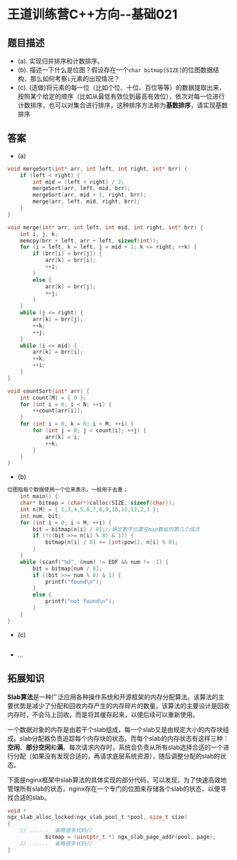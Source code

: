 # 王道训练营C++方向--基础021

## 题目描述

- (a). 实现归并排序和计数排序。
- (b). 描述一下什么是位图？假设存在一个`char bitmap[SIZE]`的位图数据结构，那么如何考察`i`元素的出现情况？
- (c). (选做)将元素的每一位（比如个位、十位、百位等等）的数据提取出来，按照某个给定的顺序（比如从最低有效位到最高有效位），依次对每一位进行计数排序，也可以对集合进行排序，这种排序方法称为**基数排序**，请实现基数排序

## 答案

- (a)

```c
void mergeSort(int* arr, int left, int right, int* brr) {
	if (left < right) {
		int mid = (left + right) / 2;
		mergeSort(arr, left, mid, brr);
		mergeSort(arr, mid + 1, right, brr);
		merge(arr, left, mid, right, brr);
	}
}

void merge(int* arr, int left, int mid, int right, int* brr) {
	int i, j, k;
	memcpy(brr + left, arr + left, sizeof(int));
	for (i = left, k = left, j = mid + 1; k <= right; ++k) {
		if (brr[i] < brr[j]) {
			arr[k] = brr[i];
			++i;
		}
		else {
			arr[k] = brr[j];
			++j;
		}
	}
	while (j <= right) {
		arr[k] = brr[j];
		++k;
		++j;
	}
	while (i <= mid) {
		arr[k] = brr[i];
		++k;
		++i;
	}
}

void countSort(int* arr) {
	int count[M] = { 0 };
	for (int i = 0; i < N; ++i) {
		++count[arr[i]];
	}
	for (int i = 0, k = 0; i < M; ++i) {
		for (int j = 0; j < count[i]; ++j) {
			arr[k] = i;
			++k;
		}
	}
}

```

- (b)

```c
位图指每个数据使用一个位来表示，一般用于去重；
    int main() {
	char* bitmap = (char*)calloc(SIZE, sizeof(char));
	int n[M] = { 1,3,4,5,6,7,8,9,10,11,12,2,3 };
	int num, bit;
	for (int i = 0; i < M; ++i) {
		bit = bitmap[n[i] / 8];//确定数字位置在map数组的第几个成员
		if (!((bit >>= n[i] % 8) & 1)) {
			bitmap[n[i] / 8] += (int)pow(2, n[i] % 8);
		}
	}
	while (scanf("%d", &num) != EOF && num != -1) {
		bit = bitmap[num / 8];
		if ((bit >>= num % 8) & 1) {
			printf("found\n");
		}
		else {
			printf("not found\n");
		}
	}
}
```

- (c)

```c

```

- ...

## 拓展知识

**Slab算法**是一种广泛应用各种操作系统和开源框架的内存分配算法。该算法的主要优势是减少了分配和回收内存产生的内存碎片的数量。该算法的主要设计是回收内存时，不会马上回收，而是将其缓存起来，以便后续可以重新使用。

一个数据对象的内存是由若干个slab组成，每一个slab又是由规定大小的内存块组成。slab分配器负责追踪每个内存块的状态。而每个slab的内存状态有这样三种：**空闲**、**部分空闲**和**满**。每次请求内存时，系统会负责从所有slab选择合适的一个进行分配（如果没有发现合适的，再请求底层系统资源），随后调整分配的slab的状态。

下面是nginx框架中slab算法的具体实现的部分代码，可以发现，为了快速高效地管理所有slab的状态，nginx存在一个专门的位图来存储各个slab的状态，以便寻找合适的slab。

```c
void *
ngx_slab_alloc_locked(ngx_slab_pool_t *pool, size_t size)
{
	// ......  省略很多代码// 
            bitmap = (uintptr_t *) ngx_slab_page_addr(pool, page);
	// ......  省略很多代码//
}

```



